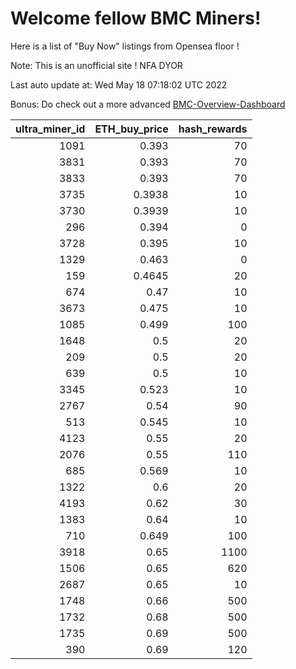 # Welcome fellow BMC Miners!
Here is a list of "Buy Now" listings from Opensea floor !

Note: This is an unofficial site ! NFA DYOR

Last auto update at: Wed May 18 07:18:02 UTC 2022

Bonus: Do check out a more advanced [BMC-Overview-Dashboard](https://dune.com/defifunk/BMC-Overview-Dashboard)


|   ultra_miner_id |   ETH_buy_price |   hash_rewards |
|-----------------:|----------------:|---------------:|
|             1091 |          0.393  |             70 |
|             3831 |          0.393  |             70 |
|             3833 |          0.393  |             70 |
|             3735 |          0.3938 |             10 |
|             3730 |          0.3939 |             10 |
|              296 |          0.394  |              0 |
|             3728 |          0.395  |             10 |
|             1329 |          0.463  |              0 |
|              159 |          0.4645 |             20 |
|              674 |          0.47   |             10 |
|             3673 |          0.475  |             10 |
|             1085 |          0.499  |            100 |
|             1648 |          0.5    |             20 |
|              209 |          0.5    |             20 |
|              639 |          0.5    |             10 |
|             3345 |          0.523  |             10 |
|             2767 |          0.54   |             90 |
|              513 |          0.545  |             10 |
|             4123 |          0.55   |             20 |
|             2076 |          0.55   |            110 |
|              685 |          0.569  |             10 |
|             1322 |          0.6    |             20 |
|             4193 |          0.62   |             30 |
|             1383 |          0.64   |             10 |
|              710 |          0.649  |            100 |
|             3918 |          0.65   |           1100 |
|             1506 |          0.65   |            620 |
|             2687 |          0.65   |             10 |
|             1748 |          0.66   |            500 |
|             1732 |          0.68   |            500 |
|             1735 |          0.69   |            500 |
|              390 |          0.69   |            120 |